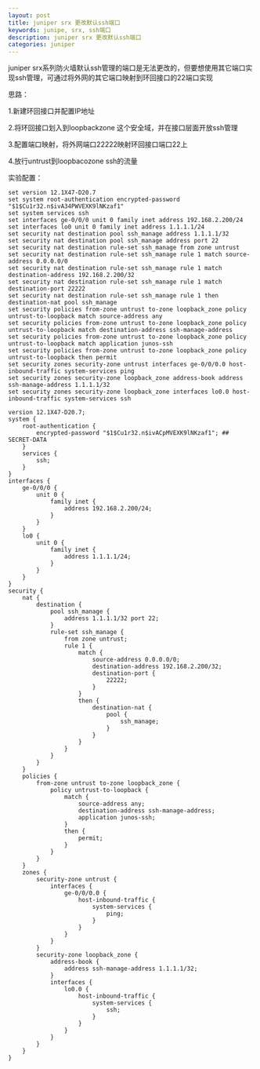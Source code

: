 ```yaml
---
layout: post
title: juniper srx 更改默认ssh端口
keywords: junipe, srx, ssh端口
description: juniper srx 更改默认ssh端口
categories: juniper
---
```


juniper srx系列防火墙默认ssh管理的端口是无法更改的，但要想使用其它端口实现ssh管理，可通过将外网的其它端口映射到环回接口的22端口实现

思路：

1.新建环回接口并配置IP地址

2.将环回接口划入到loopbackzone 这个安全域，并在接口层面开放ssh管理

3.配置端口映射，将外网端口22222映射环回接口端口22上

4.放行untrust到loopbacozone ssh的流量

<p>实验配置：</p>

	set version 12.1X47-D20.7
	set system root-authentication encrypted-password "$1$Cu1r32.n$ivA34PWVEXK9lNKzaf1"
	set system services ssh
	set interfaces ge-0/0/0 unit 0 family inet address 192.168.2.200/24
	set interfaces lo0 unit 0 family inet address 1.1.1.1/24
	set security nat destination pool ssh_manage address 1.1.1.1/32
	set security nat destination pool ssh_manage address port 22
	set security nat destination rule-set ssh_manage from zone untrust
	set security nat destination rule-set ssh_manage rule 1 match source-address 0.0.0.0/0
	set security nat destination rule-set ssh_manage rule 1 match destination-address 192.168.2.200/32
	set security nat destination rule-set ssh_manage rule 1 match destination-port 22222
	set security nat destination rule-set ssh_manage rule 1 then destination-nat pool ssh_manage
	set security policies from-zone untrust to-zone loopback_zone policy untrust-to-loopback match source-address any
	set security policies from-zone untrust to-zone loopback_zone policy untrust-to-loopback match destination-address ssh-manage-address
	set security policies from-zone untrust to-zone loopback_zone policy untrust-to-loopback match application junos-ssh
	set security policies from-zone untrust to-zone loopback_zone policy untrust-to-loopback then permit
	set security zones security-zone untrust interfaces ge-0/0/0.0 host-inbound-traffic system-services ping
	set security zones security-zone loopback_zone address-book address ssh-manage-address 1.1.1.1/32
	set security zones security-zone loopback_zone interfaces lo0.0 host-inbound-traffic system-services ssh


<p></p>
<p></p>

	
	version 12.1X47-D20.7;
	system {
	    root-authentication {
	        encrypted-password "$1$Cu1r32.n$ivACpMVEXK9lNKzaf1"; ## SECRET-DATA
	    }
	    services {
	        ssh;
	    }
	}
	interfaces {
	    ge-0/0/0 {
	        unit 0 {
	            family inet {
	                address 192.168.2.200/24;
	            }
	        }
	    }
	    lo0 {
	        unit 0 {
	            family inet {
	                address 1.1.1.1/24;
	            }
	        }
	    }
	}
	security {
	    nat {
	        destination {
	            pool ssh_manage {
	                address 1.1.1.1/32 port 22;
	            }
	            rule-set ssh_manage {
	                from zone untrust;
	                rule 1 {
	                    match {
	                        source-address 0.0.0.0/0;
	                        destination-address 192.168.2.200/32;
	                        destination-port {
	                            22222;
	                        }
	                    }
	                    then {
	                        destination-nat {
	                            pool {
	                                ssh_manage;
	                            }
	                        }
	                    }
	                }
	            }
	        }
	    }
	    policies {
	        from-zone untrust to-zone loopback_zone {
	            policy untrust-to-loopback {
	                match {
	                    source-address any;
	                    destination-address ssh-manage-address;
	                    application junos-ssh;
	                }
	                then {
	                    permit;
	                }
	            }
	        }
	    }
	    zones {
	        security-zone untrust {
	            interfaces {
	                ge-0/0/0.0 {
	                    host-inbound-traffic {
	                        system-services {
	                            ping;
	                        }
	                    }
	                }
	            }
	        }
	        security-zone loopback_zone {
	            address-book {
	                address ssh-manage-address 1.1.1.1/32;
	            }
	            interfaces {
	                lo0.0 {
	                    host-inbound-traffic {
	                        system-services {
	                            ssh;
	                        }
	                    }
	                }
	            }
	        }
	    }
	}
    
